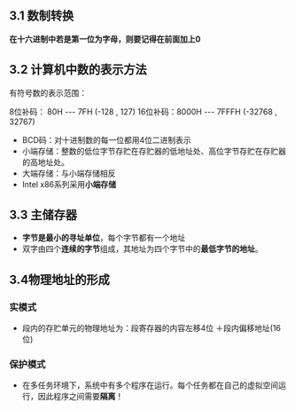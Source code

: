 ## 3.1 数制转换 

**在十六进制中若是第一位为字母，则要记得在前面加上0**

## 3.2 计算机中数的表示方法 

有符号数的表示范围：

8位补码：    80H  ---  7FH              (-128 , 127)
16位补码：8000H  ---  7FFFH         (-32768 , 32767)

* BCD码：对十进制数的每一位都用4位二进制表示
* 小端存储：整数的低位字节存贮在存贮器的低地址处、高位字节存贮在存贮器的高地址处。
* 大端存储：与小端存储相反
* Intel x86系列采用**小端存储**

## 3.3 主储存器

* **字节是最小的寻址单位**，每个字节都有一个地址
* 双字由四个**连续的字节**组成，其地址为四个字节中的**最低字节的地址**。

## 3.4物理地址的形成

### 实模式

* 段内的存贮单元的物理地址为：段寄存器的内容左移4位 ＋段内偏移地址(16位)

### 保护模式

* 在多任务环境下，系统中有多个程序在运行。每个任务都在自己的虚拟空间运行，因此程序之间需要**隔离**！